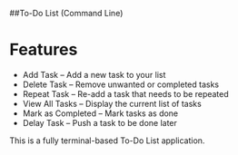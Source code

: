 ##To-Do List (Command Line)
#  Features

- Add Task – Add a new task to your list
- Delete Task – Remove unwanted or completed tasks
- Repeat Task – Re-add a task that needs to be repeated
- View All Tasks – Display the current list of tasks
- Mark as Completed – Mark tasks as done
- Delay Task – Push a task to be done later

This is a fully terminal-based To-Do List application.

